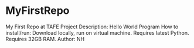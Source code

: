# MyFirstRepo
My First Repo at TAFE
Project Description: Hello World Program
How to install/run: Download locally, run on virtual machine. Requires latest Python. Requires 32GB RAM.
Author: NH
